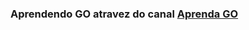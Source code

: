 
### Aprendendo GO atravez do canal [Aprenda GO](https://www.youtube.com/channel/UCxD5EE0H7qOhRr0tIVsOZPQ)


